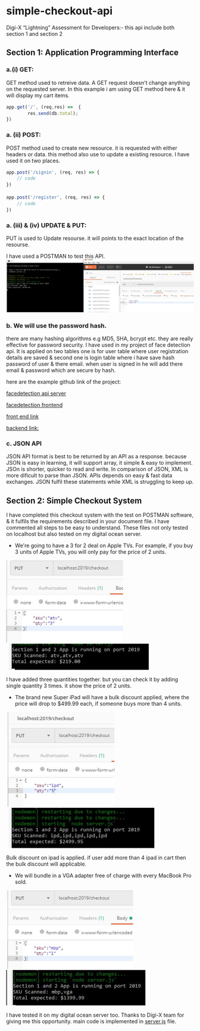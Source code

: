 # simple-checkout-api
Digi-X “Lightning” Assessment for Developers:- this api include both section 1 and section 2

## Section 1: Application Programming Interface

### a.(i) GET:
GET method used to retreive data. A GET request doesn't change anything on the requested server. In this example i am using GET method here & it will display my cart items.
```javascript
app.get('/', (req,res) =>  {
		res.send(db.total);
})
```
### a. (ii) POST:
POST method used to create new resource. it is requested with either headers or data. this method also use to update a existing resource.
I have used it on two places.
```javascript
app.post('/signin', (req, res) => {
	// code
})

app.post('/register', (req, res) => {
	// code
})
```
### a. (iii) & (iv) UPDATE & PUT:
PUT is used to Update resourse. it will points to the exact location of the resourse.

I have used a POSTMAN to test this API.
![alt text](https://github.com/devavratsingh/simple-checkout-api/blob/master/images/put-request.jpg "Put & Update Example")

### b. We will use the password hash. 
there are many hashing algorithms e.g MD5, SHA, bcrypt etc. they are really effective for password security.
I have used in my project of face detection api. It is applied on two tables one is for user table where user registration details are saved & second one is login table where i have save hash password of user & there email. when user is signed in he will add there email & password which are secure by hash.

here are the example github link of the project:

[facedetection api server](https://github.com/devavratsingh/facerecognition-api-server)

[facedetection frontend](https://github.com/devavratsingh/face-recognition-brain-frontend)

[front end link](https://facedetection-bitsa.herokuapp.com)

[backend link:](https://smart-brain-api-bitsa.herokuapp.com)

### c. JSON API
JSON API format is best to be returned by an API as a response. because JSON is easy in learning, it will support array, it simple & easy to implement. JSOn is shorter, quicker to read and write.
In comparison of JSON, XML is more dificult to parse than JSON. APIs depends on easy & fast data exchanges. JSON fulfil these statements while XML is struggling to keep up.


## Section 2: Simple Checkout System

I have completed this checkout system with the test on POSTMAN software, & it fulfils the requirements described in your document file. I have commented all steps to be easy to understand. 
These files not only tested on localhost but also tested on my digital ocean server.

* We're going to have a 3 for 2 deal on Apple TVs. For example, if you buy 3 units of Apple TVs, you will only pay for the price of 2 units.

![alt text](https://github.com/devavratsingh/simple-checkout-api/blob/master/images/req-1-1.jpg  "Simple Checkout System First: Task POSTMAN")
![alt text](https://github.com/devavratsingh/simple-checkout-api/blob/master/images/req-1-2.jpg "Simple Checkout System First: Task Command Prompt")

I have added three quantities together. but you can check it by adding single quantity 3 times. it show the price of 2 units.

* The brand new Super iPad will have a bulk discount applied, where the price will drop to $499.99 each, if someone buys more than 4 units.

![alt text](https://github.com/devavratsingh/simple-checkout-api/blob/master/images/task-2-1.jpg  "Simple Checkout System Second: Task POSTMAN")
![alt text](https://github.com/devavratsingh/simple-checkout-api/blob/master/images/task-2-2.jpg "Simple Checkout System Second: Task Command Prompt")

Bulk discount on ipad is applied. if user add more than 4 ipad in cart then the bulk discount will applicable.

* We will bundle in a VGA adapter free of charge with every MacBook Pro sold.

![alt text](https://github.com/devavratsingh/simple-checkout-api/blob/master/images/task-3-1.jpg  "Simple Checkout System Second: Task POSTMAN")
![alt text](https://github.com/devavratsingh/simple-checkout-api/blob/master/images/task-3-2.jpg "Simple Checkout System Second: Task Command Prompt")

I have tested it on my digital ocean server too. Thanks to Digi-X team for giving me this opportunity. main code is implemented in [server.js](https://github.com/devavratsingh/simple-checkout-api/blob/master/server.js) file.














